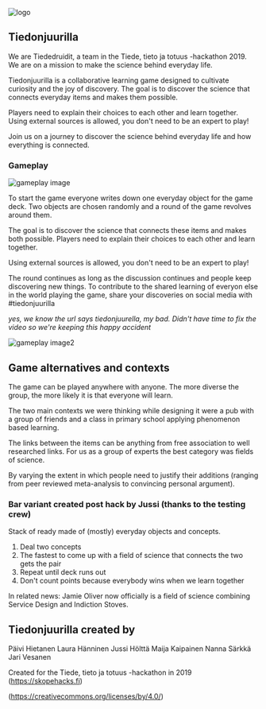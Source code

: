 ![logo](https://jussiholtta.github.io/tiedonjuurella/images/Tiedon-juurilla.jpg)

## Tiedonjuurilla

We are Tiededruidit, a team in the Tiede, tieto ja totuus -hackathon 2019. We are on a mission to make the science behind everyday life.

Tiedonjuurilla is a collaborative learning game designed to cultivate curiosity and the joy of discovery. The goal is to discover the science that connects everyday items and makes them possible.

Players need to explain their choices to each other and learn together. Using external sources is allowed, you don't need to be an expert to play!

Join us on a journey to discover the science behind everyday life and how everything is connected.

### Gameplay

![gameplay image](https://jussiholtta.github.io/tiedonjuurella/images/IMG_6395.jpg
)

To start the game everyone writes down one everyday object for the game deck. Two objects are chosen randomly and a round of the game revolves around them.

The goal is to discover the science that connects these items and makes both possible. Players need to explain their choices to each other and learn together.

Using external sources is allowed, you don't need to be an expert to play!

The round continues as long as the discussion continues and people keep discovering new things. To contribute to the shared learning of everyon else in the world playing the game, share your discoveries on social media with \#tiedonjuurilla

*yes, we know the url says tiedonjuurella, my bad. Didn't have time to fix the video so we're keeping this happy accident*

![gameplay image2](https://jussiholtta.github.io/tiedonjuurella/images/DDD864E6-0FCB-4066-9C56-B197E34CD34F.jpeg)

## Game alternatives and contexts

The game can be played anywhere with anyone. The more diverse the group, the more likely it is that everyone will learn.

The two main contexts we were thinking while designing it were a pub with a group of friends and a class in primary school applying phenomenon based learning.

The links between the items can be anything from free association to well researched links. For us as a group of experts the best category was fields of science.

By varying the extent in which people need to justify their additions (ranging from peer reviewed meta-analysis to convincing personal argument). 

### Bar variant created post hack by Jussi (thanks to the testing crew)
Stack of ready made of (mostly) everyday objects and concepts.
1. Deal two concepts
2. The fastest to come up with a field of science that connects the two gets the pair
3. Repeat until deck runs out
4. Don't count points because everybody wins when we learn together

In related news: Jamie Oliver now officially is a field of science combining Service Design and Indiction Stoves.

## Tiedonjuurilla created by
Päivi Hietanen
Laura Hänninen
Jussi Hölttä
Maija Kaipainen
Nanna Särkkä
Jari Vesanen

Created for the Tiede, tieto ja totuus -hackathon in 2019
(https://skopehacks.fi)

(https://creativecommons.org/licenses/by/4.0/)
